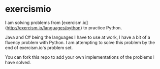 # exercismio


I am solving problems from [exercism.io] (http://exercism.io/languages/python) to practice Python.

Java and C# being the languages I have to use at work, I have a bit of a fluency problem with Python. 
I am attempting to solve this problem by the end of exercism.io's problem set. 


You can fork this repo to add your own implementations of the problems I have solved. 
